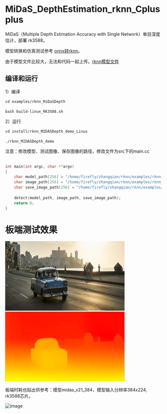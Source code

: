# MiDaS_DepthEstimation_rknn_Cplusplus
MiDaS（Multiple Depth Estimation Accuracy with Single Network）单目深度估计，部署 rk3588。


模型转换和仿真测试参考 [onnx转rknn](https://blog.csdn.net/zhangqian_1/article/details/140291694)。

由于模型文件比较大，无法和代码一起上传。[rknn模型文件](https://github.com/cqu20160901/MiDaS_DepthEstimation_rknn_Cplusplus/releases/tag/V1.0)

## 编译和运行

1）编译

```
cd examples/rknn_MiDaSDepth

bash build-linux_RK3588.sh

```

2）运行

```
cd install/rknn_MIDASDepth_demo_Linux

./rknn_MIDASDepth_demo

```

注意：修改模型、测试图像、保存图像的路径，修改文件为src下的main.cc

```C++

int main(int argc, char **argv)
{
    char model_path[256] = "/home/firefly/zhangqian/rknn/examples/rknn_MiDaSDepth/model/RK3588/midas_v21_384.rknn";
    char image_path[256] = "/home/firefly/zhangqian/rknn/examples/rknn_MiDaSDepth/test.jpg";
    char save_image_path[256] = "/home/firefly/zhangqian/rknn/examples/rknn_MiDaSDepth/test_result.jpg";

    detect(model_path, image_path, save_image_path);
    return 0;
}
```

# 板端测试效果
![image](https://github.com/cqu20160901/MiDaS_DepthEstimation_rknn_Cplusplus/blob/main/examples/rknn_MiDaSDepth/test.jpg)
![image](https://github.com/cqu20160901/MiDaS_DepthEstimation_rknn_Cplusplus/blob/main/examples/rknn_MiDaSDepth/test_result.jpg)


板端时耗也贴出供参考：模型midas_v21_384，模型输入分辨率384x224, rk3588芯片。

![image](https://github.com/cqu20160901/MiDaS_DepthEstimation_rknn_Cplusplus/assets/22290931/708be928-4f21-4b43-9145-5986c9acd4dd)



